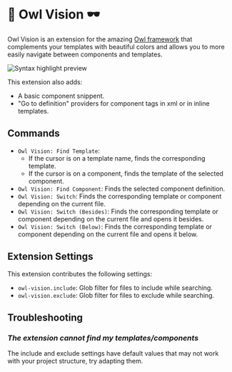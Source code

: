 # 🦉 Owl Vision 🕶️

Owl Vision is an extension for the amazing [Owl framework](https://github.com/odoo/owl) that complements your templates with beautiful colors and allows you to more easily navigate between components and templates.

![Syntax highlight preview](https://raw.githubusercontent.com/odoo/owl/master/tools/owl-vision/assets/syntax_highlight.png)

This extension also adds:
- A basic component snippent.
- "Go to definition" providers for component tags in xml or in inline templates.

## Commands

* `Owl Vision: Find Template`:
    - If the cursor is on a template name, finds the corresponding template.
    - If the cursor is on a component, finds the template of the selected component.
* `Owl Vision: Find Component`: Finds the selected component definition.
* `Owl Vision: Switch`: Finds the corresponding template or component depending on the current file.
* `Owl Vision: Switch (Besides)`: Finds the corresponding template or component depending on the current file and opens it besides.
* `Owl Vision: Switch (Below)`: Finds the corresponding template or component depending on the current file and opens it below.

## Extension Settings

This extension contributes the following settings:

* `owl-vision.include`: Glob filter for files to include while searching.
* `owl-vision.exclude`: Glob filter for files to exclude while searching.

## Troubleshooting

### *The extension cannot find my templates/components*

The include and exclude settings have default values that may not work with your project structure, try adapting them.
